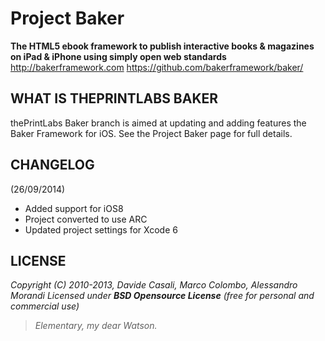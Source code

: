 Project Baker
=============

**The HTML5 ebook framework to publish interactive books & magazines on iPad & iPhone using simply open web standards**
<http://bakerframework.com>
<https://github.com/bakerframework/baker/>

WHAT IS THEPRINTLABS BAKER
-------------
thePrintLabs Baker branch is aimed at updating and adding features the Baker Framework for iOS. See the Project Baker page for full details.

CHANGELOG
---------
(26/09/2014)
* Added support for iOS8
* Project converted to use ARC
* Updated project settings for Xcode 6

LICENSE
-------

_Copyright (C) 2010-2013, Davide Casali, Marco Colombo, Alessandro Morandi_
_Licensed under **BSD Opensource License** (free for personal and commercial use)_

> _Elementary, my dear Watson._
